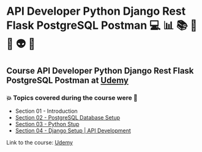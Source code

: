 # API Developer Python Django Rest Flask PostgreSQL Postman 💻 :bar_chart: :books: :game_die: :snake: :alien: 🐘
## Course API Developer Python Django Rest Flask PostgreSQL Postman at [Udemy](https://www.udemy.com/course/api-developer-pythondjango-restflaskpostgresqlpostman/)
### :boom: Topics covered during the course were :rocket:
- Section 01 - Introduction
- [Section 02 - PostgreSQL Database Setup](https://github.com/romulovieira777/API_Developer_Python_Django_Rest_Flask_PostgreSQL_Postman/tree/main/Section%2002%20-%20PostgreSQL%20Database%20Setup)
- [Section 03 - Python Stup](https://github.com/romulovieira777/API_Developer_Python_Django_Rest_Flask_PostgreSQL_Postman/tree/main/Section%2003%20-%20Python%20Stup)
- [Section 04 - Django Setup | API Development]()

Link to the course: [Udemy](https://www.udemy.com/course/api-developer-pythondjango-restflaskpostgresqlpostman/)
